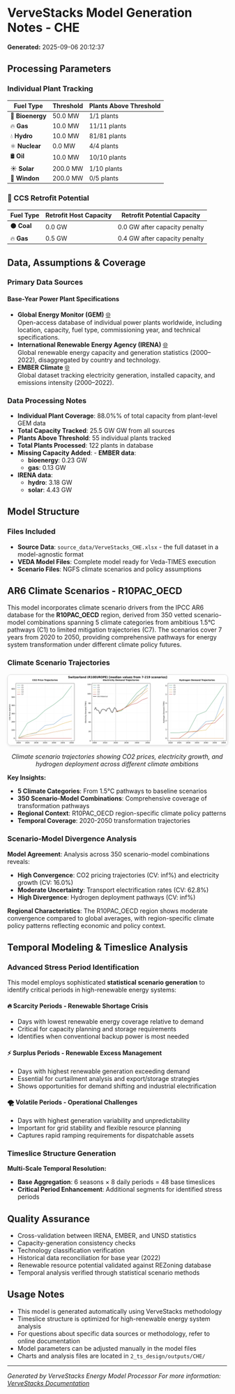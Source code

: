 # VerveStacks Model Generation Notes - CHE
**Generated:** 2025-09-06 20:12:37


## Processing Parameters

### Individual Plant Tracking
| **Fuel Type** | **Threshold** | **Plants Above Threshold** |
|---------------|---------------|---------------------------|
| 🌱 **Bioenergy** | 50.0 MW | 1/1 plants |
| 🔥 **Gas** | 10.0 MW | 11/11 plants |
| 💧 **Hydro** | 10.0 MW | 81/81 plants |
| ⚛️ **Nuclear** | 0.0 MW | 4/4 plants |
| 🛢️ **Oil** | 10.0 MW | 10/10 plants |
| ☀️ **Solar** | 200.0 MW | 1/10 plants |
| 💨 **Windon** | 200.0 MW | 0/5 plants |


### 🔄 CCS Retrofit Potential
| **Fuel Type** | **Retrofit Host Capacity** | **Retrofit Potential Capacity**
|---------------|----------------------------|-------------------------------|
| ⚫ **Coal** | 0.0 GW | 0.0 GW after capacity penalty |
| 🔥 **Gas** | 0.5 GW | 0.4 GW after capacity penalty |


## Data, Assumptions & Coverage

### Primary Data Sources

#### Base-Year Power Plant Specifications
- **Global Energy Monitor (GEM)** [🌐](https://globalenergymonitor.org)  
  Open-access database of individual power plants worldwide, including location, capacity, fuel type, commissioning year, and technical specifications.
- **International Renewable Energy Agency (IRENA)** [🌐](https://www.irena.org/Statistics)  
  Global renewable energy capacity and generation statistics (2000–2022), disaggregated by country and technology.
- **EMBER Climate** [🌐](https://ember-climate.org/data/)  
  Global dataset tracking electricity generation, installed capacity, and emissions intensity (2000–2022).

### Data Processing Notes
- **Individual Plant Coverage**: 88.0%% of total capacity from plant-level GEM data
- **Total Capacity Tracked**: 25.5 GW GW from all sources
- **Plants Above Threshold**: 55 individual plants tracked
- **Total Plants Processed**: 122 plants in database
- **Missing Capacity Added**: - **EMBER data**:
  - **bioenergy**: 0.23 GW
  - **gas**: 0.13 GW
- **IRENA data**:
  - **hydro**: 3.18 GW
  - **solar**: 4.43 GW


## Model Structure

### Files Included
- **Source Data**: `source_data/VerveStacks_CHE.xlsx` - the full dataset in a model-agnostic format
- **VEDA Model Files**: Complete model ready for Veda-TIMES execution
- **Scenario Files**: NGFS climate scenarios and policy assumptions


## AR6 Climate Scenarios - R10PAC_OECD

This model incorporates climate scenario drivers from the IPCC AR6 database for the **R10PAC_OECD** region, 
derived from 350 vetted scenario-model combinations spanning 5 climate categories 
from ambitious 1.5°C pathways (C1) to limited mitigation trajectories (C7). The scenarios cover 
7 years from 2020 to 2050, providing comprehensive 
pathways for energy system transformation under different climate policy futures.


### Climate Scenario Trajectories

<div align="center">
  <img src="VerveStacks_CHE/scenario_drivers/ar6_scenarios_CHE.png" 
       alt="AR6 Climate Scenario Trajectories" 
       style="max-width: 100%; height: auto; border: 1px solid #ddd; border-radius: 8px; box-shadow: 0 2px 4px rgba(0,0,0,0.1);">
  <p><em>Climate scenario trajectories showing CO2 prices, electricity growth, and hydrogen deployment across different climate ambitions</em></p>
</div>

**Key Insights:**
- **5 Climate Categories**: From 1.5°C pathways to baseline scenarios
- **350 Scenario-Model Combinations**: Comprehensive coverage of transformation pathways  
- **Regional Context**: R10PAC_OECD region-specific climate policy patterns
- **Temporal Coverage**: 2020-2050 transformation trajectories


### Scenario-Model Divergence Analysis

**Model Agreement**: Analysis across 350 scenario-model combinations reveals:
- **High Convergence**: CO2 pricing trajectories (CV: inf%) and electricity growth (CV: 16.0%)
- **Moderate Uncertainty**: Transport electrification rates (CV: 62.8%) 
- **High Divergence**: Hydrogen deployment pathways (CV: inf%)

**Regional Characteristics**: The R10PAC_OECD region shows moderate convergence compared to global 
averages, with region-specific climate policy patterns reflecting economic and policy context.


## Temporal Modeling & Timeslice Analysis

### Advanced Stress Period Identification

This model employs sophisticated **statistical scenario generation** to identify critical periods in high-renewable energy systems:

#### 🔥 **Scarcity Periods** - Renewable Shortage Crisis
- Days with lowest renewable energy coverage relative to demand
- Critical for capacity planning and storage requirements
- Identifies when conventional backup power is most needed

#### ⚡ **Surplus Periods** - Renewable Excess Management  
- Days with highest renewable generation exceeding demand
- Essential for curtailment analysis and export/storage strategies
- Shows opportunities for demand shifting and industrial electrification

#### 🌪️ **Volatile Periods** - Operational Challenges
- Days with highest generation variability and unpredictability
- Important for grid stability and flexible resource planning
- Captures rapid ramping requirements for dispatchable assets

### Timeslice Structure Generation
**Multi-Scale Temporal Resolution:**
- **Base Aggregation**: 6 seasons × 8 daily periods = 48 base timeslices
- **Critical Period Enhancement**: Additional segments for identified stress periods


## Quality Assurance

- Cross-validation between IRENA, EMBER, and UNSD statistics
- Capacity-generation consistency checks
- Technology classification verification
- Historical data reconciliation for base year (2022)
- Renewable resource potential validated against REZoning database
- Temporal analysis verified through statistical scenario methods


## Usage Notes

- This model is generated automatically using VerveStacks methodology
- Timeslice structure is optimized for high-renewable energy system analysis
- For questions about specific data sources or methodology, refer to online documentation
- Model parameters can be adjusted manually in the model files
- Charts and analysis files are located in `2_ts_design/outputs/CHE/`

---
*Generated by VerveStacks Energy Model Processor*
*For more information: [VerveStacks Documentation](https://github.com/your-org/vervestacks)*
